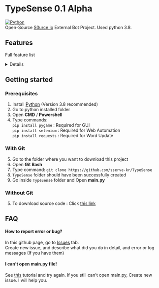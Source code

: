 # TypeSense 0.1 Alpha
[![Python](https://img.shields.io/badge/language-Python-%23f34b7d.svg?style=plastic)](https://Python.org)  
Open-Source [S0urce.io](http://s0urce.io) External Bot Project. Used python 3.8.

## Features
Full feature list
<details>

* AutoType  
    * Key Delay  
    * Return Delay
  
</details>

## Getting started
### Prerequisites
1. Install [Python](https://python.org) (Version 3.8 recommended)
2. Go to python installed folder
3. Open **CMD** / **Powershell**
4. Type commands:  
`pip install pygame` : Required for GUI  
`pip install selenium` : Required for Web Automation  
`pip install requests` : Required for Word Update  

### With Git
5. Go to the folder where you want to download this project
6. Open **Git Bash**
7. Type command: `git clone https://github.com/sserve-kr/TypeSense`
8. `TypeSense` folder should have been successfully created
8. Go inside `TypeSense` folder and Open **main.py**

### Without Git
5. To download source code : Click [this link](https://github.com/sserve-kr/TypeSense/archieve/master.zip)

## FAQ
#### How to report error or bug?
In this github page, go to [Issues](https://github.com/sserve-kr/TypeSense/issues) tab.  
Create new issue, and describe what did you do in detail, and error or log messages (If you have them)

#### I can't open main.py file!
See [this](https://www.pythoncentral.io/add-python-to-path-python-is-not-recognized-as-an-internal-or-external-command/) tutorial and try again.
If you still can't open main.py, Create new issue. I will help you.